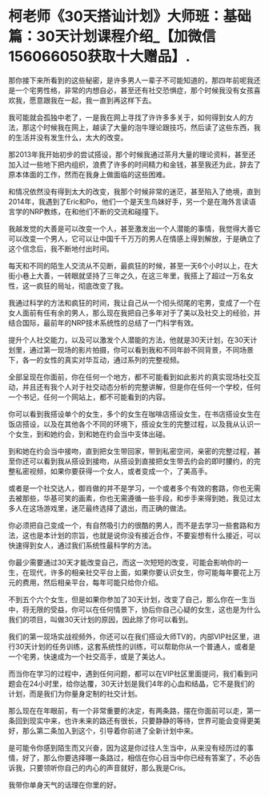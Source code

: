 # 柯老师《30天搭讪计划》大师班：基础篇：30天计划课程介绍_【加微信156066050获取十大赠品】.

那你接下来所看到的这些秘密，是许多男人一辈子不可能知道的，那四年前呢我还是一个宅男性格，非常的内想自必，甚至还有社交恐惧症，那个时候我没有女孩喜欢我，愿意跟我在一起，我一直到再这样下去。

我可能就会孤独中老了，一是我在网上寻找了许许多多关于，如何得到女人的方法，那这个时候我在网上，越读了大量的泡牛理论跟技巧，然后读了这些东西，我的生活并没有发生什么，太大的改变。

那2013年我开始初步的尝试搭设，那个时候我通过茶月大量的理论资料，甚至还加入过一些地下把内组织，浪费了许多的时间精力和金钱，甚至我还为此，辞去了原本体面的工作，然而在我身上做面临的这些困难。

和情况依然没有得到太大的改变，我那个时候非常的迷茫，甚至陷入了绝境，直到2014年，我遇到了Eric和Po，他们一个是天生鸟妹好手，另一个是在海外言读语言学的NRP教练，在和他们不断的交流和碰撞下。

我越发觉的大善是可以改变一个人，甚至激发出一个人潜能的事情，我觉得大善它可以改变一个男人，它可以让中国千千万万的男人在情感上得到解放，于是确立了这个信念后，我不断地付出时间。

每天和不同的陌生人交流从不见断，最疯狂的时候，甚至一天6个小时以上，在大街小巷上大善，一转眼就坚持了三年之久，在这三年里，我搭上了超过一万名女性，这一疯狂的局址，彻底改变了我。

我通过科学的方法和疯狂的时间，我让自己从一个彻头彻尾的宅男，变成了一个在女人面前有任有余的男人，那么现在我把自己多年对于了美以及社交上的经验，并结合国际，最前年的NRP技术系统性的总结了一门科学有效。

提升个人社交能力，以及可以激发个人潜能的方法，他就是30天计划，在30天计划里，通过第一现场的影片拍摄，你可以看到我和不同年龄不同背景，不同场景下，各一的女性的真实对华互动，通过系列的完整视频。

全部呈现在你面前，你在任何一个地方，都不可能看到如此影片的真实现场社交互动，并且还有我个人对于社交动态分析的完整讲解，但是你在任何一个学校，任何一个书记，任何一个网站上，都不可能看到的内容。

你可以看到我搭设单个的女生，多个的女生在咖啡店搭设女生，在书店搭设女生在饭店搭设，以及在其他各个不同的环境下，搭设女生的完整过程，以及我从认识一个女生，到和她约会，到和她在约会当中支体出碰。

到和她在约会当中接吻，直到把女生带回家，带到私密空间，亲密的完整过程，甚至你还可以看到我从搭设到接吻，从搭设到直接把女生带去约会的即时腰约，的完整私密视频，如果你要获得一个女人，或者变成一个，了美高手。

或者是一个社交达人，御肖做的并不是学习，一个或者多个有效的套路，你也无需去被那些，华基可笑的画素，你也无需遵循一些手段，和步手来得到她，我见过太多人在这场游戏里，迷茫最终选择了退出，而正确的做法。

你必须把自己变成一个，有自然吸引力的很酷的男人，而不是去学习一些套路和方法，这也是本计划的宗旨，也就是说你没有接近合作，不要妄想有什么接近，可以快速得到女人，通过我们系统性最科学的方法。

你最少需要通过30天才能改变自己，而这一次短短的改变，可能会影响你的一生，在现代，许多的相亲社交平台上面，如果你要认识女生，你可能每年要花上万元的费用，然后相亲平台，每年可能只给你介绍。

不到五个六个女生，但是如果你参加了30天计划，改变了自己，那么你在一生当中，将无限的受益，你可以在任何情景下，协后你自己心疑的女生，这也是为什么我们的项目，叫做30天计划的原因，因此除了你可以看到。

我们的第一现场实战视频外，你还可以在我们搭设大师TV的，内部VIP社区里，进行30天计划的任务训练，这套系统性的训练，可以帮助你从一个普通人，或者是一个宅男，快速成为一个社交高手，或是了美达人。

而当你在学习的过程中，遇到任何问题，都可以在VIP社区里面提问，我们看到问题会在24小时里，给你达覆，30天计划是我们4年的心血和结晶，它不是我们的计划，而是我们为你量身定制的社交计划。

那么现在在年眼前，有一个非常重要的决定，有两条路，摆在你面前可以走，第一条回到现实中来，也许未来的路还有很长，只要静静的等待，世界可能会变得更美好，那么第二条加入到这个，引导着你前进了全新计划中来。

是可能令你感到陌生而又兴奋，因为这是你过往人生当中，从来没有经历过的事情，好了，那么你要选择哪一条路过，相信在你心目当中你已经有答案了，不必告诉我，只要领听你自己的内心的声音就好，那么我是Cris。

我带你单身天气的话理在你里的好。